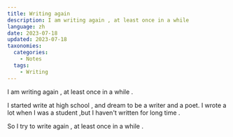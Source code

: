 ```yaml
---
title: Writing again
description: I am writing again , at least once in a while 
language: zh
date: 2023-07-18
updated: 2023-07-18
taxonomies:
  categories:
    - Notes
  tags:
    - Writing
---
```



I am writing again , at least once in a while .
<!-- more -->

I started write at high school , and dream to be a writer and a poet. 
I wrote a lot when I was a student ,but I haven't written for long time .

So I try to write again , at least once in a while .




